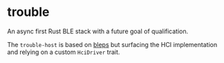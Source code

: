 # trouble

An async first Rust BLE stack with a future goal of qualification.

The `trouble-host` is based on [bleps](https://github.com/bjoernQ/bleps) but surfacing the HCI implementation and relying on a custom `HciDriver` trait.

